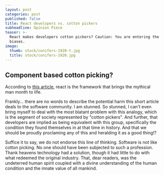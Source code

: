 ```yaml
---
layout: post
categories: post
published: false
title: React developers vs. cotton pickers
subheadline: Opinion Piece
teaser: >-
  React makes developers cotton pickers? Caution: You are entering the land of
  biases.
image:
  thumb: stock/conifers-1920-t.jpg
  title: stock/conifers-1920.jpg
---
```

## Component based cotton picking?

According to [this article](https://hackernoon.com/react-and-the-mythical-man-month-5ac12ba91f34), react is the framework that brings the mythical man month to life.

Frankly... there are no words to describe the potential harm this short article deals to the software community. I am stunned. So stunned, I can't even bring myself to deal with the most blatant problem with this analogy, which is the segment of society represented by "cotton pickers". And further, that developers are implied as being equivalent with this group, specifically the condition they found themselves in at that time in history. And that we should be proudly proclaming any of this and heralding it as a good thing!?

Suffice it to say, we do not endorse this line of thinking. Software is not like cotton picking. No one should have been subjected to such a profession. Thank heavens technology had a solution, though it had little to do with what redeemed the original industry. That, dear readers, was the undeterred human spirit coupled with a divine understanding of the human condition and the innate value of all mankind.
